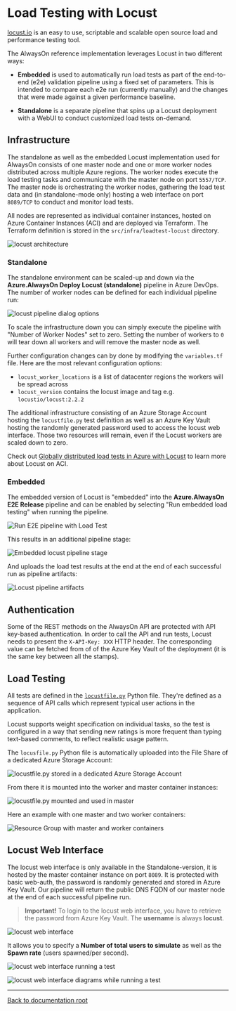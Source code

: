 # Load Testing with Locust

[locust.io](https://locust.io) is an easy to use, scriptable and scalable open source load and performance testing tool.

The AlwaysOn reference implementation leverages Locust in two different ways:

* **Embedded** is used to automatically run load tests as part of the end-to-end (e2e) validation pipeline using a fixed set of parameters. This is intended to compare each e2e run (currently manually) and the changes that were made against a given performance baseline.

* **Standalone** is a separate pipeline that spins up a Locust deployment with a WebUI to conduct customized load tests on-demand.

## Infrastructure

The standalone as well as the embedded Locust implementation used for AlwaysOn consists of one master node and one or more worker nodes distributed across multiple Azure regions. The worker nodes execute the load testing tasks and communicate with the master node on port `5557/TCP`. The master node is orchestrating the worker nodes, gathering the load test data and (in standalone-mode only) hosting a web interface on port `8089/TCP` to conduct and monitor load tests.

All nodes are represented as individual container instances, hosted on Azure Container Instances (ACI) and are deployed via Terraform. The Terraform definition is stored in the `src/infra/loadtest-locust` directory.

![locust architecture](screenshots/locust_architecture.png)

### Standalone

The standalone environment can be scaled-up and down via the **Azure.AlwaysOn Deploy Locust (standalone)** pipeline in Azure DevOps. The number of worker nodes can be defined for each individual pipeline run:

![locust pipeline dialog options](screenshots/locust_pipeline_dialog.png)

To scale the infrastructure down you can simply execute the pipeline with "Number of Worker Nodes" set to zero. Setting the number of workers to `0` will tear down all workers and will remove the master node as well.

Further configuration changes can by done by modifying the `variables.tf` file. Here are the most relevant configuration options:

* `locust_worker_locations` is a list of datacenter regions the workers will be spread across
* `locust_version` contains the locust image and tag e.g. `locustio/locust:2.2.2`

The additional infrastructure consisting of an Azure Storage Account hosting the `locustfile.py` test definition as well as an Azure Key Vault hosting the randomly generated password used to access the locust web interface. Those two resources will remain, even if the Locust workers are scaled down to zero.

Check out [Globally distributed load tests in Azure with Locust](https://medium.com/microsoftazure/globally-distributed-load-tests-in-azure-with-locust-aeb3a365cd60?source=friends_link&sk=af2c76b46c2cfebd4c972106c9ecbadc) to learn more about Locust on ACI.

### Embedded

The embedded version of Locust is "embedded" into the **Azure.AlwaysOn E2E Release** pipeline and can be enabled by selecting "Run embedded load testing" when running the pipeline.

![Run E2E pipeline with Load Test](screenshots/locust_run_e2e_pipeline.png)

This results in an additional pipeline stage:

![Embedded locust pipeline stage](screenshots/locust_embedded_stage.png)

And uploads the load test results at the end at the end of each successful run as pipeline artifacts:

![Locust pipeline artifacts](screenshots/locust_embedded_artifacts.png)

## Authentication

Some of the REST methods on the AlwaysOn API are protected with API key-based authentication. In order to call the API and run tests, Locust needs to present the `X-API-Key: XXX` HTTP header. The corresponding value can be fetched from of of the Azure Key Vault of the deployment (it is the same key between all the stamps).

## Load Testing

All tests are defined in the [`locustfile.py`](./locustfile.py) Python file. They're defined as a sequence of API calls which represent typical user actions in the application.

Locust supports weight specification on individual tasks, so the test is configured in a way that sending new ratings is more frequent than typing text-based comments, to reflect realistic usage pattern.

The `locusfile.py` Python file is automatically uploaded into the File Share of a dedicated Azure Storage Account:

![locustfile.py stored in a dedicated Azure Storage Account](screenshots/locustfile_storageaccount.png)

From there it is mounted into the worker and master container instances:

![locustfile.py mounted and used in master](screenshots/locustfile_storageaccount_master.png)

Here an example with one master and two worker containers:

![Resource Group with master and worker containers](screenshots/locust_master_and_workers.png)

## Locust Web Interface

The locust web interface is only available in the Standalone-version, it is hosted by the master container instance on port `8089`. It is protected with basic web-auth, the password is randomly generated and stored in Azure Key Vault. Our pipeline will return the public DNS FQDN of our master node at the end of each successful pipeline run.

> **Important!** To login to the locust web interface, you have to retrieve the password from Azure Key Vault. The **username** is always **locust**.

![locust web interface](screenshots/locust_loadtesting_webinterface1.png)

It allows you to specify a **Number of total users to simulate** as well as the **Spawn rate** (users spawned/per second).

![locust web interface running a test](screenshots/locust_loadtesting_webinterface2.png)

![locust web interface diagrams while running a test](screenshots/locust_loadtesting_webinterface3.png)

---

[Back to documentation root](/docs/README.md)
